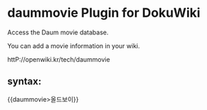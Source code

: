 daummovie Plugin for DokuWiki
=========

Access the Daum movie database.

You can add a movie information in your wiki.

httP://openwiki.kr/tech/daummovie

syntax:
-------

{{daummovie>올드보이}}



